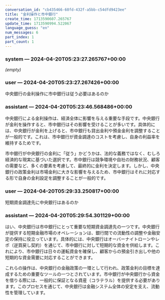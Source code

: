 ```yaml
---
conversation_id: "cb435466-60fd-432f-a5bb-c54dfd9423ee"
title: "金利操作と市中銀行"
create_time: 1713590607.265767
update_time: 1713590994.522067
language_guess: "en"
num_messages: 6
part_index: 1
part_count: 1
---
```


### system — 2024-04-20T05:23:27.265767+00:00

_(empty)_

### user — 2024-04-20T05:23:27.267426+00:00

中央銀行の金利操作に市中銀行は従う必要はあるのか

### assistant — 2024-04-20T05:23:46.568486+00:00

中央銀行による金利操作は、経済全体に影響を与える重要な手段です。中央銀行が金利を操作すると、市中銀行はその影響を受けることが多いです。具体的には、中央銀行が金利を上げると、市中銀行も貸出金利や預金金利を調整することが一般的です。これは、市中銀行が資金調達のコストを考慮し、自身の利益率を維持するためです。

市中銀行が中央銀行の金利に「従う」かどうかは、法的な義務ではなく、むしろ経済的な現実に基づいた選択です。市中銀行は競争環境や自社の財務状況、顧客の需要など、多くの要素を考慮して、最終的に金利を決定します。しかし、中央銀行の政策金利は市場金利に大きな影響を与えるため、市中銀行はそれに対応する形で自身の金利設定を調整することが一般的です。

### user — 2024-04-20T05:29:33.250817+00:00

短期資金調達先に中央銀行はあるのか

### assistant — 2024-04-20T05:29:54.301129+00:00

はい、中央銀行は市中銀行にとって重要な短期資金調達先の一つです。中央銀行が提供する短期金融市場のオペレーションは、銀行間での流動性の調整や金融安定の保持に役立っています。具体的には、中央銀行はオーバーナイトローンやレポ（逆買戻し契約）を通じて、市中銀行に対して短期的な資金を供給します。これにより、市中銀行は日々の運転資金を確保し、顧客からの預金引き出しや他の短期的な資金需要に対応することができます。

これらの操作は、中央銀行の金融政策の一環として行われ、政策金利の目標を達成するための重要なツールの一つとされています。市中銀行が中央銀行から資金を借りる際には、一般的に保証となる資産（コラテラル）を提供する必要があります。このプロセスを通じて、中央銀行は金融システム全体の安定を支え、流動性を管理しています。
